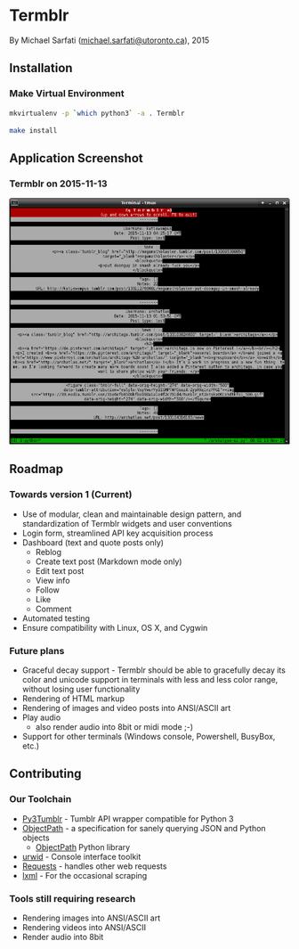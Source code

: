# Termblr
By Michael Sarfati (michael.sarfati@utoronto.ca), 2015

## Installation
### Make Virtual Environment
```bash
mkvirtualenv -p `which python3` -a . Termblr
```
```bash
make install
```

## Application Screenshot

### Termblr on 2015-11-13
![Alt text](docs/screenshots/Screenshot_2015-11-13_06-02-18.png "Termblr on 2015-11-13")

## Roadmap

### Towards version 1 (Current)
* Use of modular, clean and maintainable design pattern, and standardization of Termblr widgets and user conventions
* Login form, streamlined API key acquisition process
* Dashboard (text and quote posts only)
    - Reblog
    - Create text post (Markdown mode only)
    - Edit text post
    - View info
    - Follow
    - Like
    - Comment
* Automated testing
* Ensure compatibility with Linux, OS X, and Cygwin

### Future plans
* Graceful decay support - Termblr should be able to gracefully decay its color and unicode support in terminals with less and less color range, without losing user functionality
* Rendering of HTML markup
* Rendering of images and video posts into ANSI/ASCII art
* Play audio
    - also render audio into 8bit or midi mode ;-)
* Support for other terminals (Windows console, Powershell, BusyBox, etc.)

## Contributing

### Our Toolchain
* [Py3Tumblr](https://github.com/dianakhuang/pytumblr/tree/diana/python-3-support) - Tumblr API wrapper compatible for Python 3
* [ObjectPath](https://pypi.python.org/pypi/objectpath/) - a specification for sanely querying JSON and Python objects
    - [ObjectPath](https://github.com/adriank/ObjectPath) Python library
* [urwid](http://urwid.org/) - Console interface toolkit
* [Requests](http://docs.python-requests.org/en/latest/) - handles other web requests
* [lxml](http://lxml.de/) - For the occasional scraping

### Tools still requiring research
* Rendering images into ANSI/ASCII art
* Rendering videos into ANSI/ASCII
* Render audio into 8bit
